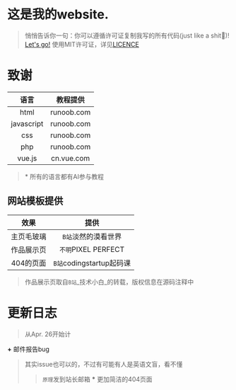 # 这是我的website.
> 悄悄告诉你一句：你可以遵循许可证复制我写的所有代码(just like a shit💩)!
<a href="chen0089.github.io">Let's go!</a>
> 使用MIT许可证，详见<a href="github.com/chen0089/chen0089.github.io/tree/main/LICENCE">LICENCE</a>

# 致谢
|   语言   |   教程提供  |
|:--------:|:----------:|
|   html   | runoob.com |
|javascript| runoob.com |
|   css    | runoob.com |
|   php    | runoob.com |
|  vue.js  | cn.vue.com |
> \* 所有的语言都有AI参与教程

## 网站模板提供
|   效果  |       提供        |
|:------:|:-----------------:|
|主页毛玻璃|   `B站`淡然的漠看世界   |
|作品展示页|  `不明`PIXEL PERFECT  |
|404的页面|`B站`codingstartup起码课|
> 作品展示页取自`B站`\_技术小白\_的转载，版权信息在源码注释中

# 更新日志
> 从Apr. 26开始计

**\+** 邮件报告bug
> 其实issue也可以的，不过有可能有人是英语文盲，看不懂
> > `原理`发到站长邮箱
**\*** 更加简洁的404页面
 